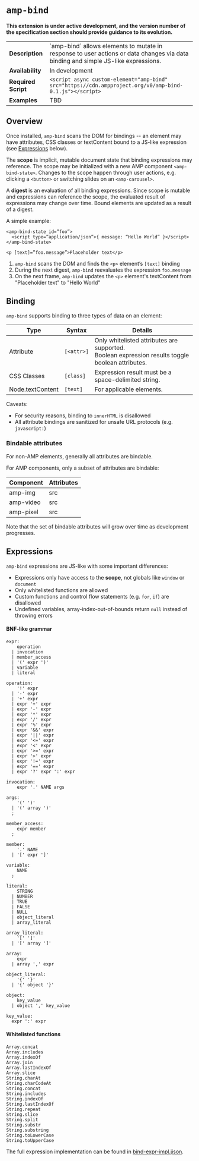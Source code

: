 # <a name="amp-bind-"></a> `amp-bind`

**This extension is under active development, and the version number of the specification section should provide guidance to its evolution.**

<!---
Copyright 2016 The AMP HTML Authors. All Rights Reserved.

Licensed under the Apache License, Version 2.0 (the "License");
you may not use this file except in compliance with the License.
You may obtain a copy of the License at

      http://www.apache.org/licenses/LICENSE-2.0

Unless required by applicable law or agreed to in writing, software
distributed under the License is distributed on an "AS-IS" BASIS,
WITHOUT WARRANTIES OR CONDITIONS OF ANY KIND, either express or implied.
See the License for the specific language governing permissions and
limitations under the License.
-->

<table>
  <tr>
    <td class="col-fourty"><strong>Description</strong></td>
    <td>`amp-bind` allows elements to mutate in response to user actions or data changes via data binding and simple JS-like expressions.</td>
  </tr>
  <tr>
    <td class="col-fourty"><strong>Availability</strong></td>
    <td>In development</td>
  </tr>
  <tr>
    <td class="col-fourty"><strong>Required Script</strong></td>
    <td>
      <div>
        <code>&lt;script async custom-element="amp-bind" src="https://cdn.ampproject.org/v0/amp-bind-0.1.js">&lt;/script></code>
      </div>
    </td>
  </tr>
  <tr>
    <td class="col-fourty"><strong>Examples</strong></td>
    <td>TBD</td>
  </tr>
</table>

## Overview

Once installed, `amp-bind` scans the DOM for bindings -- an element may have attributes, CSS classes or textContent bound to a JS-like expression (see [Expressions](#expressions) below).

The **scope** is implicit, mutable document state that binding expressions may reference. The scope may be initialized with a new AMP component `<amp-bind-state>`. Changes to the scope happen through user actions, e.g. clicking a `<button>` or switching slides on an `<amp-carousel>`.

A **digest** is an evaluation of all binding expressions. Since scope is mutable and expressions can reference the scope, the evaluated result of expressions may change over time. Bound elements are updated as a result of a digest.

A simple example:

```
<amp-bind-state id=”foo”>
  <script type=”application/json”>{ message: “Hello World” }</script>
</amp-bind-state>

<p [text]=”foo.message”>Placeholder text</p>
```

1. `amp-bind` scans the DOM and finds the `<p>` element’s `[text]` binding
2. During the next digest, `amp-bind` reevaluates the expression `foo.message`
3. On the next frame, `amp-bind` updates the `<p>` element's textContent from "Placeholder text" to "Hello World"

## Binding

`amp-bind` supports binding to three types of data on an element:

| Type | Syntax | Details |
| --- | --- | --- |
| Attribute | `[<attr>]` | Only whitelisted attributes are supported.<br>Boolean expression results toggle boolean attributes.
| CSS Classes | `[class]` | Expression result must be a space-delimited string.
| Node.textContent | `[text]` | For applicable elements.

Caveats:

- For security reasons, binding to `innerHTML` is disallowed
- All attribute bindings are sanitized for unsafe URL protocols (e.g. `javascript:`)

### Bindable attributes

For non-AMP elements, generally all attributes are bindable.

For AMP components, only a subset of attributes are bindable:

| Component | Attributes |
| --- | --- |
| amp-img | src |
| amp-video | src |
| amp-pixel | src |

Note that the set of bindable attributes will grow over time as development progresses.

## Expressions

`amp-bind` expressions are JS-like with some important differences:

- Expressions only have access to the **scope**, not globals like `window` or `document`
- Only whitelisted functions are allowed
- Custom functions and control flow statements (e.g. `for`, `if`) are disallowed
- Undefined variables, array-index-out-of-bounds return `null` instead of throwing errors

#### BNF-like grammar

```
expr:
    operation
  | invocation
  | member_access
  | '(' expr ')'
  | variable
  | literal

operation:
    '!' expr
  | '-' expr
  | '+' expr
  | expr '+' expr
  | expr '-' expr
  | expr '*' expr
  | expr '/' expr
  | expr '%' expr
  | expr '&&' expr
  | expr '||' expr
  | expr '<=' expr
  | expr '<' expr
  | expr '>=' expr
  | expr '>' expr
  | expr '!=' expr
  | expr '==' expr
  | expr '?' expr ':' expr

invocation:
    expr '.' NAME args

args:
    '(' ')'
  | '(' array ')'
  ;

member_access:
    expr member
  ;

member:
    '.' NAME
  | '[' expr ']'

variable:
    NAME
  ;

literal:
    STRING
  | NUMBER
  | TRUE
  | FALSE
  | NULL
  | object_literal
  | array_literal

array_literal:
    '[' ']'
  | '[' array ']'

array:
    expr
  | array ',' expr

object_literal:
    '{' '}'
  | '{' object '}'

object:
    key_value
  | object ',' key_value

key_value:
  expr ':' expr
```

#### Whitelisted functions

```
Array.concat
Array.includes
Array.indexOf
Array.join
Array.lastIndexOf
Array.slice
String.charAt
String.charCodeAt
String.concat
String.includes
String.indexOf
String.lastIndexOf
String.repeat
String.slice
String.split
String.substr
String.substring
String.toLowerCase
String.toUpperCase
```

The full expression implementation can be found in [bind-expr-impl.jison](./0.1/bind-expr-impl.jison).
